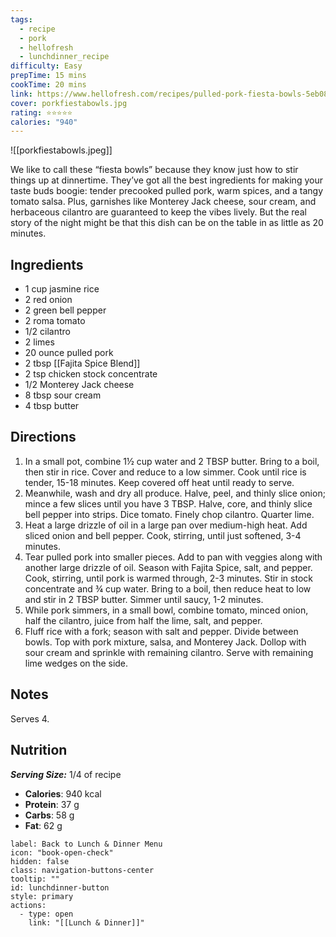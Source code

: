 ```yaml
---
tags:
  - recipe
  - pork
  - hellofresh
  - lunchdinner_recipe
difficulty: Easy
prepTime: 15 mins
cookTime: 20 mins
link: https://www.hellofresh.com/recipes/pulled-pork-fiesta-bowls-5eb081595d520e4a9374ab5e
cover: porkfiestabowls.jpg
rating: ⭐️⭐️⭐️⭐️⭐️
calories: "940"
---
```


![[porkfiestabowls.jpeg]]

We like to call these “fiesta bowls” because they know just how to stir things up at dinnertime. They’ve got all the best ingredients for making your taste buds boogie: tender precooked pulled pork, warm spices, and a tangy tomato salsa. Plus, garnishes like Monterey Jack cheese, sour cream, and herbaceous cilantro are guaranteed to keep the vibes lively. But the real story of the night might be that this dish can be on the table in as little as 20 minutes.

## Ingredients
- 1 cup jasmine rice
- 2 red onion
- 2 green bell pepper
- 2 roma tomato
- 1/2 cilantro
- 2 limes
- 20 ounce pulled pork
- 2 tbsp [[Fajita Spice Blend]]
- 2 tsp chicken stock concentrate
- 1/2 Monterey Jack cheese
- 8 tbsp sour cream
- 4 tbsp butter


## Directions
1. In a small pot, combine 1½ cup water and 2 TBSP butter. Bring to a boil, then stir in rice. Cover and reduce to a low simmer. Cook until rice is tender, 15-18 minutes. Keep covered off heat until ready to serve.
2. Meanwhile, wash and dry all produce. Halve, peel, and thinly slice onion; mince a few slices until you have 3 TBSP. Halve, core, and thinly slice bell pepper into strips. Dice tomato. Finely chop cilantro. Quarter lime.
3. Heat a large drizzle of oil in a large pan over medium-high heat. Add sliced onion and bell pepper. Cook, stirring, until just softened, 3-4 minutes.
4. Tear pulled pork into smaller pieces. Add to pan with veggies along with another large drizzle of oil. Season with Fajita Spice, salt, and pepper. Cook, stirring, until pork is warmed through, 2-3 minutes. Stir in stock concentrate and ¾ cup water. Bring to a boil, then reduce heat to low and stir in 2 TBSP butter. Simmer until saucy, 1-2 minutes.
5. While pork simmers, in a small bowl, combine tomato, minced onion, half the cilantro, juice from half the lime, salt, and pepper.
6. Fluff rice with a fork; season with salt and pepper. Divide between bowls. Top with pork mixture, salsa, and Monterey Jack. Dollop with sour cream and sprinkle with remaining cilantro. Serve with remaining lime wedges on the side.



## Notes
Serves 4.

## Nutrition
***Serving Size:*** 1/4 of recipe
- **Calories**: 940 kcal
- **Protein**: 37 g
- **Carbs**: 58 g
- **Fat**: 62 g


```meta-bind-button
label: Back to Lunch & Dinner Menu
icon: "book-open-check"
hidden: false
class: navigation-buttons-center
tooltip: ""
id: lunchdinner-button
style: primary
actions:
  - type: open
    link: "[[Lunch & Dinner]]"

```
 
